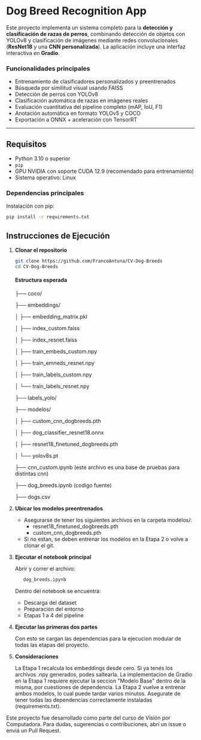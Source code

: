 # Dog Breed Recognition App

Este proyecto implementa un sistema completo para la **detección y clasificación de razas de perros**, combinando detección de objetos con YOLOv8 y clasificación de imágenes mediante redes convolucionales (**ResNet18** y una **CNN personalizada**). La aplicación incluye una interfaz interactiva en **Gradio**.

### Funcionalidades principales

- Entrenamiento de clasificadores personalizados y preentrenados  
- Búsqueda por similitud visual usando FAISS  
- Detección de perros con YOLOv8  
- Clasificación automática de razas en imágenes reales  
- Evaluación cuantitativa del pipeline completo (mAP, IoU, F1)  
- Anotación automática en formato YOLOv5 y COCO  
- Exportación a ONNX + aceleración con TensorRT

---

## Requisitos

- Python 3.10 o superior  
- `pip`  
- GPU NVIDIA con soporte CUDA 12.9 (recomendado para entrenamiento)  
- Sistema operativo: Linux


### Dependencias principales

Instalación con pip:

```bash
pip install -r requirements.txt
```

## Instrucciones de Ejecución

1. **Clonar el repositorio**
   
   ```bash
   git clone https://github.com/FrancoAntuna/CV-Dog-Breeds
   cd CV-Dog-Breeds
    ```
   #### Estructura esperada
   ├── coco/
   
   ├── embeddings/
   
   │   ├── embedding_matrix.pkl
   
   │   ├── index_custom.faiss
   
   │   ├── index_resnet.faiss
   
   │   ├── train_embeds_custom.npy
   
   │   ├── train_emneds_resnet.npy
   
   │   ├── train_labels_custom.npy
   
   │   └── train_labels_resnet.npy
   
   ├── labels_yolo/
   
   ├── modelos/
   
   │   ├── custom_cnn_dogbreeds.pth
   
   │   ├── dog_classifier_resnet18.onnx
   
   │   ├── resnet18_finetuned_dogbreeds.pth
   
   │   └── yolov8s.pt
   
   ├── cnn_custom.ipynb (este archivo es una base de pruebas para distintas cnn)
   
   ├── dog_breeds.ipynb (codigo fuente)
   
   ├── dogs.csv 


2. **Ubicar los modelos preentrenados**
    
    - Asegurarse de tener los siguientes archivos en la carpeta modelos/:
      - resnet18_finetuned_dogbreeds.pth
      - custom_cnn_dogbreeds.pth
    - Si no estan, se deben entrenar los modelos en la Etapa 2 o volve a clonar el git.

3. **Ejecutar el notebook principal**

    Abrir y correr el archivo:
     ```bash
        dog_breeds.ipynb
     ```
    Dentro del notebook se encuentra:

      - Descarga del dataset
      - Preparación del entorno
      - Etapas 1 a 4 del pipeline

4. **Ejecutar las primeras dos partes**
   
    Con esto se cargan las dependencias para la ejecucion modular de todas las etapas del proyecto.

6. **Consideraciones**
   
    La Etapa 1 recalcula los embeddings desde cero. Si ya tenés los archivos .npy generados, podes saltearla.
    La implementacion de Gradio en la Etapa 1 requiere ejecutar la seccion "Modelo Base" dentro de la misma, por cuestiones de dependencia.
    La Etapa 2 vuelve a entrenar ambos modelos, lo cual puede tardar varios minutos.
    Asegurate de tener todas las dependencias correctamente instaladas (requirements.txt).


Este proyecto fue desarrollado como parte del curso de Visión por Computadora.
Para dudas, sugerencias o contribuciones, abrí un issue o enviá un Pull Request.
